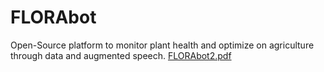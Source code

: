# FLORAbot
Open-Source platform to monitor plant health and optimize on agriculture through data and augmented speech.
[FLORAbot2.pdf](https://github.com/ankur608/FLORAbot/files/9594260/FLORAbot2.pdf)
